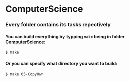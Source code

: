 # ComputerScience

### Every folder contains its tasks repectively

#### You can build everything by typping `make` being in folder ComputerScience:

```console
$ make
``` 

#### Or you can specify what directory you want to build:

```console
$ make 05-CopyOwn
```
